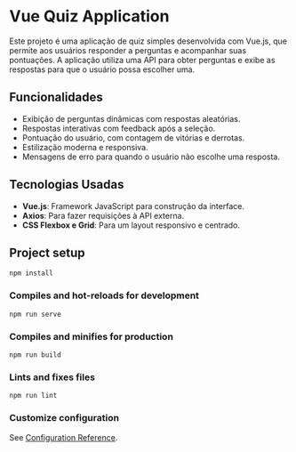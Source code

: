 # Vue Quiz Application

Este projeto é uma aplicação de quiz simples desenvolvida com Vue.js, que permite aos usuários responder a perguntas e acompanhar suas pontuações. A aplicação utiliza uma API para obter perguntas e exibe as respostas para que o usuário possa escolher uma.

## Funcionalidades

- Exibição de perguntas dinâmicas com respostas aleatórias.
- Respostas interativas com feedback após a seleção.
- Pontuação do usuário, com contagem de vitórias e derrotas.
- Estilização moderna e responsiva.
- Mensagens de erro para quando o usuário não escolhe uma resposta.

## Tecnologias Usadas

- **Vue.js**: Framework JavaScript para construção da interface.
- **Axios**: Para fazer requisições à API externa.
- **CSS Flexbox e Grid**: Para um layout responsivo e centrado.

## Project setup

```
npm install
```

### Compiles and hot-reloads for development

```
npm run serve
```

### Compiles and minifies for production

```
npm run build
```

### Lints and fixes files

```
npm run lint
```

### Customize configuration

See [Configuration Reference](https://cli.vuejs.org/config/).
